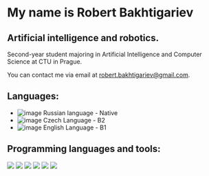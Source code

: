 My name is Robert Bakhtigariev
===========================================================================================================================================

Artificial intelligence and robotics.
-------------------------------------

Second-year student majoring in Artificial Intelligence and Computer Science at CTU in Prague.

You can contact me via email at robert.bakhtigariev@gmail.com.

## Languages:
* ![image](https://github.com/aseglorstw/aseglorstw/assets/138778344/4fd97fb8-ba41-4c28-a5f9-bd8872c82d6b) Russian language - Native
* ![image](https://github.com/aseglorstw/aseglorstw/assets/138778344/60c612f0-97d4-4daa-b564-7dcbefd9de95) Czech Language - B2
* ![image](https://github.com/aseglorstw/aseglorstw/assets/138778344/6c82e364-4223-4224-b942-6182d7322486) English Language - B1


Programming languages and tools:
-------------------------------------
<img src="https://img.shields.io/badge/ROS-black?style=for-the-badge&logo=ROS&logoColor=white"/> <img src="https://img.shields.io/badge/Python-black?style=for-the-badge&logo=python&logoColor=white"/> <img src="https://img.shields.io/badge/Java-black?style=for-the-badge&logo=Javas&logoColor=white"/> <img src="https://img.shields.io/badge/C-black?style=for-the-badge&logo=&logoColor=white"/> <img src="https://img.shields.io/badge/C++-black?style=for-the-badge&logo=&logoColor=white"/> <img src="https://img.shields.io/badge/Linux-black?style=for-the-badge&logo=linux&logoColor=white"/> 





